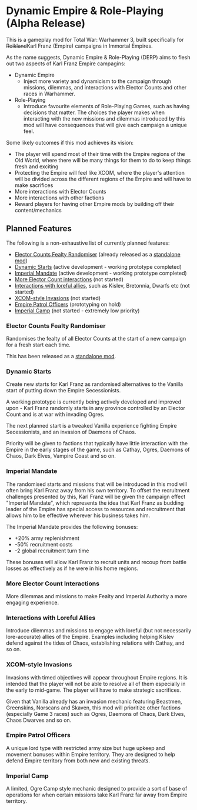 # Dynamic Empire & Role-Playing (Alpha Release)
This is a gameplay mod for Total War: Warhammer 3, built specifically for ~~Reikland~~Karl Franz (Empire) campaigns in Immortal Empires.

As the name suggests, Dynamic Empire & Role-Playing (DERP) aims to flesh out two aspects of Karl Franz Empire campagins:
- Dynamic Empire
    - Inject more variety and dynamicism to the campaign through missions, dilemmas, and interactions with Elector Counts and other races in Warhammer.
- Role-Playing
    - Introduce favourite elements of Role-Playing Games, such as having decisions that matter. The choices the player makes when interacting with the new missions and dilemmas introduced by this mod will have consequences that will give each campaign a unique feel.

Some likely outcomes if this mod achieves its vision:
- The player will spend most of their time with the Empire regions of the Old World, where there will be many things for them to do to keep things fresh and exciting
- Protecting the Empire will feel like XCOM, where the player's attention will be divided across the different regions of the Empire and will have to make sacrifices
- More interactions with Elector Counts
- More interactions with other factions
- Reward players for having other Empire mods by building off their content/mechanics

## Planned Features
The following is a non-exhaustive list of currently planned features:
- [Elector Counts Fealty Randomiser](#Elector-Counts-Fealty-Randomiser) (already released as a [standalone mod](https://steamcommunity.com/sharedfiles/filedetails/?id=2981189943))
- [Dynamic Starts](#Dynamic-Starts) (active development - working prototype completed)
- [Imperial Mandate](#Imperial-Mandate) (active development - working prototype completed)
- [More Elector Count interactions](#More-Elector-Count-Interactions) (not started)
- [Interactions with loreful allies](#Interactions-with-Loreful-Allies), such as Kislev, Bretonnia, Dwarfs etc (not started)
- [XCOM-style Invasions](#XCOM-style-Invasions) (not started)
- [Empire Patrol Officers](#Empire-Patrol-Officers) (prototyping on hold)
- [Imperial Camp](#Imperial-Camp) (not started - extremely low priority)

### Elector Counts Fealty Randomiser
Randomises the fealty of all Elector Counts at the start of a new campaign for a fresh start each time.

This has been released as a [standalone mod](https://steamcommunity.com/sharedfiles/filedetails/?id=2981189943).

### Dynamic Starts
Create new starts for Karl Franz as randomised alternatives to the Vanilla start of putting down the Empire Secessionists.

A working prototype is currently being actively developed and improved upon - Karl Franz randomly starts in any province controlled by an Elector Count and is at war with invading Ogres.

The next planned start is a tweaked Vanilla experience fighting Empire Secessionists, and an invasion of Daemons of Chaos.

Priority will be given to factions that typically have little interaction with the Empire in the early stages of the game, such as Cathay, Ogres, Daemons of Chaos, Dark Elves, Vampire Coast and so on.

### Imperial Mandate
The randomised starts and missions that will be introduced in this mod will often bring Karl Franz away from his own territory. To offset the recruitment challenges presented by this, Karl Franz will be given the campaign effect "Imperial Mandate", which represents the idea that Karl Franz as budding leader of the Empire has special access to resources and recruitment that allows him to be effective wherever his business takes him.

The Imperial Mandate provides the following bonuses:
- +20% army replenishment
- -50% recruitment costs
- -2 global recruitment turn time

These bonuses will allow Karl Franz to recruit units and recoup from battle losses as effectively as if he were in his home regions.

### More Elector Count Interactions
More dilemmas and missions to make Fealty and Imperial Authority a more engaging experience.

### Interactions with Loreful Allies
Introduce dilemmas and missions to engage with loreful (but not necessarily lore-accurate) allies of the Empire. Examples including helping Kislev defend against the tides of Chaos, establishing relations with Cathay, and so on.

### XCOM-style Invasions
Invasions with timed objectives will appear throughout Empire regions. It is intended that the player will not be able to resolve all of them especially in the early to mid-game. The player will have to make strategic sacrifices.

Given that Vanilla already has an invasion mechanic featuring Beastmen, Greenskins, Norscans and Skaven, this mod will prioritize other factions (especially Game 3 races) such as Ogres, Daemons of Chaos, Dark Elves, Chaos Dwarves and so on.

### Empire Patrol Officers
A unique lord type with restricted army size but huge upkeep and movement bonuses within Empire territory. They are designed to help defend Empire territory from both new and existing threats.

### Imperial Camp
A limited, Ogre Camp style mechanic designed to provide a sort of base of operations for when certain missions take Karl Franz far away from Empire territory.
